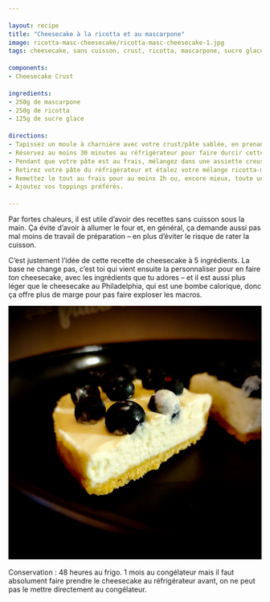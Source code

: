 ```yaml
---

layout: recipe
title: "Cheesecake à la ricotta et au mascarpone"
image: ricotta-masc-cheesecake/ricotta-masc-cheesecake-1.jpg
tags: cheesecake, sans cuisson, crust, ricotta, mascarpone, sucre glace, sans four

components:
- Cheesecake Crust

ingredients:
- 250g de mascarpone
- 250g de ricotta
- 125g de sucre glace

directions:
- Tapissez un moule à charnière avec votre crust/pâte sablée, en prenant bien soin de la presser et tasser pour que celle-ci soit compacte et solide après refroidissement.
- Réservez au moins 30 minutes au réfrigérateur pour faire durcir cette base.
- Pendant que votre pâte est au frais, mélangez dans une assiette creuse la ricotta et le mascarpone avec le sucre glace. Battez vigoureusement jusqu’à l’obtention d’un appareil bien lisse et aérien.
- Retirez votre pâte du réfrigérateur et étalez votre mélange ricotta-mascarpone sur la pâte.
- Remettez le tout au frais pour au moins 2h ou, encore mieux, toute une nuit.
- Ajoutez vos toppings préférés.

---
```


Par fortes chaleurs, il est utile d’avoir des recettes sans cuisson sous la main. Ça évite d’avoir à allumer le four et, en général, ça demande aussi pas mal moins de travail de préparation – en plus d’éviter le risque de rater la cuisson.

C‘est justement l’idée de cette recette de cheesecake à 5 ingrédients. La base ne change pas, c’est toi qui vient ensuite la personnaliser pour en faire <em>ton</em> cheesecake, avec les ingrédients que tu adores – et il est aussi plus léger que le cheesecake au Philadelphia, qui est une bombe calorique, donc ça offre plus de marge pour pas faire exploser les macros.

![Ici la version simplement habillée de quelques myrtilles, qui apportent une pointe acidulée et du peps à la mâche.](../images/ricotta-masc-cheesecake/ricotta-masc-cheesecake-2.jpg)

Conservation&nbsp;: 48 heures au frigo. 1 mois au congélateur mais il faut absolument faire prendre le cheesecake au réfrigérateur avant, on ne peut pas le mettre directement au congélateur.